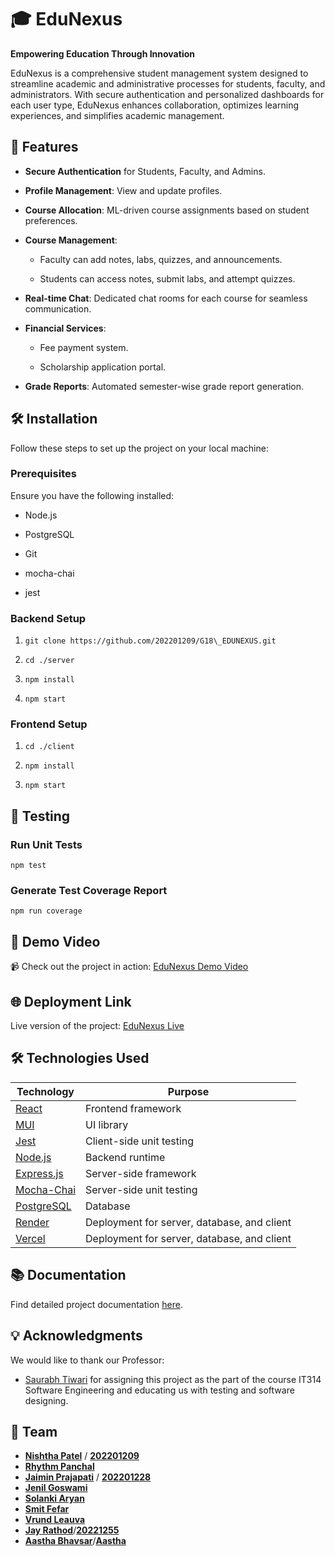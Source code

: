 🎓 **EduNexus**
===============

**Empowering Education Through Innovation**

EduNexus is a comprehensive student management system designed to streamline academic and administrative processes for students, faculty, and administrators. With secure authentication and personalized dashboards for each user type, EduNexus enhances collaboration, optimizes learning experiences, and simplifies academic management.




🚀 **Features**
---------------

*   **Secure Authentication** for Students, Faculty, and Admins.
    
*   **Profile Management**: View and update profiles.
    
*   **Course Allocation**: ML-driven course assignments based on student preferences.
    
*   **Course Management**:
    
    *   Faculty can add notes, labs, quizzes, and announcements.
        
    *   Students can access notes, submit labs, and attempt quizzes.
        
*   **Real-time Chat**: Dedicated chat rooms for each course for seamless communication.
    
*   **Financial Services**:
    
    *   Fee payment system.
        
    *   Scholarship application portal.
        
*   **Grade Reports**: Automated semester-wise grade report generation.
    

🛠️ **Installation**
--------------------

Follow these steps to set up the project on your local machine:

### **Prerequisites**

Ensure you have the following installed:

*   Node.js
    
*   PostgreSQL
    
*   Git
    
*   mocha-chai
    
*   jest
    

### **Backend Setup**

1.  `git clone https://github.com/202201209/G18\_EDUNEXUS.git`
    
2.  `cd ./server`
    
3.  `npm install`
    
4.  `npm start`
    

### **Frontend Setup**

1.  `cd ./client`
    
2.  `npm install`
    
3.  `npm start`
  


🧪 **Testing**
--------------

### **Run Unit Tests**
`npm test`  

### **Generate Test Coverage Report**
`npm run coverage`  


## 🎥 Demo Video  
📹 Check out the project in action: [EduNexus Demo Video](https://www.youtube.com/watch?v=ReB3HjIYtSQ)  

 
## 🌐 Deployment Link  
Live version of the project: [EduNexus Live](https://edunexus-one.vercel.app/)  

🛠️ **Technologies Used**
-------------------------


| Technology     | Purpose                  |  
|----------------|--------------------------|  
| [React](https://reactjs.org/)         | Frontend framework        |  
| [MUI](https://mui.com/)             | UI library                |  
| [Jest](https://jestjs.io/)           | Client-side unit testing  |  
| [Node.js](https://nodejs.org/)       | Backend runtime           |  
| [Express.js](https://expressjs.com/) | Server-side framework     |  
| [Mocha-Chai](https://mochajs.org/)   | Server-side unit testing  |  
| [PostgreSQL](https://www.postgresql.org/) | Database                  |  
| [Render](https://render.com/)        | Deployment for server, database, and client | 
| [Vercel](https://vercel.com//)        | Deployment for server, database, and client | 



📚 **Documentation**
--------------------
Find detailed project documentation [here](https://drive.google.com/drive/folders/1VsO3FUs00jchBFodW5jkI6Xj-fJMZ5OS?usp=drive_link).

💡 **Acknowledgments**
----------------------

We would like to thank our Professor:

*   [Saurabh Tiwari](https://www.linkedin.com/in/saurabh-tiwari-a5450859/?originalSubdomain=in) for assigning this project as the part of the course IT314 Software Engineering and educating us with testing and software designing.
    
    

👥 **Team**
-----------


* [**Nishtha Patel**](https://github.com/Nishtha-8104) / [**202201209**](https://github.com/202201209)  
* [**Rhythm Panchal**](https://github.com/alwaysinmy-rhythm)  
* [**Jaimin Prajapati**](https://www.github.com/alex) / [**202201228**](https://github.com/202201228)
* [**Jenil Goswami**](https://github.com/Jenil2514)  
* [**Solanki Aryan**](https://github.com/202201239)
* [**Smit Fefar**](https://github.com/FEFAR-SMIT)
* [**Vrund Leauva**](https://github.com/vrund1307) 
* [**Jay Rathod**](https://github.com/rathodjay19)/[**20221255**](https://github.com/202201255)
* [**Aastha Bhavsar**](https://github.com/aastha-bhavsar)/[**Aastha**](https://github.com/aas1tha)

    

